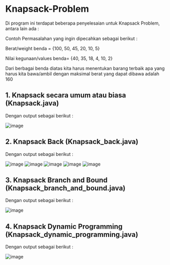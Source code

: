 # Knapsack-Problem
Di program ini terdapat beberapa penyelesaian untuk Knapsack Problem, antara lain ada :

Contoh Permasalahan yang ingin dipecahkan sebagai berikut :

Berat/weight benda = {100, 50, 45, 20, 10, 5}

Nilai kegunaan/values benda= {40, 35, 18, 4, 10, 2}

Dari berbagai benda diatas kita harus menentukan barang terbaik apa yang harus kita bawa/ambil dengan maksimal berat yang dapat dibawa adalah 160

## 1. Knapsack secara umum atau biasa (Knapsack.java)
Dengan output sebagai berikut :

![image](https://user-images.githubusercontent.com/52452132/121336067-5d4a2a00-c945-11eb-8436-77adbf856dda.png)

## 2. Knapsack Back (Knapsack_back.java)
Dengan output sebagai berikut :

![image](https://user-images.githubusercontent.com/52452132/121338396-aac79680-c947-11eb-961e-2d15ece80703.png) ![image](https://user-images.githubusercontent.com/52452132/121338477-bd41d000-c947-11eb-86dd-f8edebd88f1c.png) ![image](https://user-images.githubusercontent.com/52452132/121338541-ce8adc80-c947-11eb-83b9-d36d465764ee.png) ![image](https://user-images.githubusercontent.com/52452132/121338626-e06c7f80-c947-11eb-9b28-45280dcb7468.png) ![image](https://user-images.githubusercontent.com/52452132/121338691-f11cf580-c947-11eb-80c6-e2d2fc844012.png)

## 3. Knapsack Branch and Bound (Knapsack_branch_and_bound.java)
Dengan output sebagai berikut :

![image](https://user-images.githubusercontent.com/52452132/121340082-6210dd00-c949-11eb-86ef-74ff6195a56b.png)

## 4. Knapsack Dynamic Programming (Knapsack_dynamic_programming.java)
Dengan output sebagai berikut :

![image](https://user-images.githubusercontent.com/52452132/121340331-b2883a80-c949-11eb-8e59-8721e7ab32e8.png)

